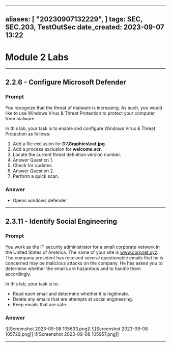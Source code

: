 
---
aliases: [ "20230907132229",  ]
tags: SEC, SEC.203, TestOutSec
date_created: 2023-09-07 13:22
---
# Module 2 Labs
---
## 2.2.6 - Configure Microsoft Defender
### Prompt
You recognize that the threat of malware is increasing. As such, you would like to use Windows Virus & Threat Protection to protect your computer from malware.

In this lab, your task is to enable and configure Windows Virus & Threat Protection as follows:
1. Add a file exclusion for **D:\Graphics\cat.jpg**.
2. Add a process exclusion for **welcome.scr**.
3. Locate the current threat definition version number.
4. Answer Question 1.
5. Check for updates.
6. Answer Question 2.
7. Perform a quick scan.

### Answer
- Opens windows defender

---
## 2.3.11 - Identify Social Engineering
### Prompt
You work as the IT security administrator for a small corporate network in the United States of America. The name of your site is www.corpnet.xyz. The company president has received several questionable emails that he is concerned may be malicious attacks on the company.
He has asked you to determine whether the emails are hazardous and to handle them accordingly.

In this lab, your task is to:
- Read each email and determine whether it is legitimate.
- Delete any emails that are attempts at social engineering.
- Keep emails that are safe.

### Answer
![[Screenshot 2023-09-08 105633.png]]
![[Screenshot 2023-09-08 105729.png]]
![[Screenshot 2023-09-08 105957.png]]

---
